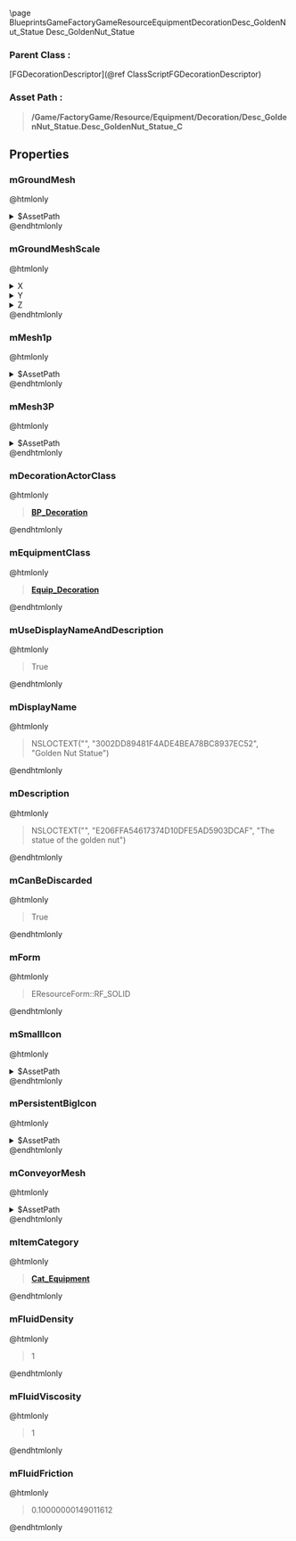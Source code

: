 \page BlueprintsGameFactoryGameResourceEquipmentDecorationDesc_GoldenNut_Statue Desc_GoldenNut_Statue
### Parent Class :
[FGDecorationDescriptor](@ref ClassScriptFGDecorationDescriptor)
### Asset Path :
<b><blockquote>/Game/FactoryGame/Resource/Equipment/Decoration/Desc_GoldenNut_Statue.Desc_GoldenNut_Statue_C</blockquote></b>
## Properties

### mGroundMesh
@htmlonly
<details>
 <summary>$AssetPath</summary>
<b><a href="_blueprints_game_factory_game_buildable_building_decor_statues_s_m__nut__statue.html"><blockquote>SM_Nut_Statue</blockquote></a></b>
</details>
@endhtmlonly

### mGroundMeshScale
@htmlonly
<details>
 <summary>X</summary>
<blockquote>4</blockquote>
</details>
<details>
 <summary>Y</summary>
<blockquote>4</blockquote>
</details>
<details>
 <summary>Z</summary>
<blockquote>4</blockquote>
</details>
@endhtmlonly

### mMesh1p
@htmlonly
<details>
 <summary>$AssetPath</summary>
<b><a href="_blueprints_game_factory_game_buildable_building_decor_statues_s_m__nut__statue.html"><blockquote>SM_Nut_Statue</blockquote></a></b>
</details>
@endhtmlonly

### mMesh3P
@htmlonly
<details>
 <summary>$AssetPath</summary>
<b><a href="_blueprints_game_factory_game_buildable_building_decor_statues_s_m__nut__statue.html"><blockquote>SM_Nut_Statue</blockquote></a></b>
</details>
@endhtmlonly

### mDecorationActorClass
@htmlonly
<b><a href="_blueprints_game_factory_game_equipment_decoration_b_p__decoration.html"><blockquote>BP_Decoration</blockquote></a></b>
@endhtmlonly

### mEquipmentClass
@htmlonly
<b><a href="_blueprints_game_factory_game_equipment_decoration_equip__decoration.html"><blockquote>Equip_Decoration</blockquote></a></b>
@endhtmlonly

### mUseDisplayNameAndDescription
@htmlonly
<blockquote>True</blockquote>
@endhtmlonly

### mDisplayName
@htmlonly
<blockquote>NSLOCTEXT("", "3002DD89481F4ADE4BEA78BC8937EC52", "Golden Nut Statue")</blockquote>
@endhtmlonly

### mDescription
@htmlonly
<blockquote>NSLOCTEXT("", "E206FFA54617374D10DFE5AD5903DCAF", "The statue of the golden nut")</blockquote>
@endhtmlonly

### mCanBeDiscarded
@htmlonly
<blockquote>True</blockquote>
@endhtmlonly

### mForm
@htmlonly
<blockquote>EResourceForm::RF_SOLID</blockquote>
@endhtmlonly

### mSmallIcon
@htmlonly
<details>
 <summary>$AssetPath</summary>
<b><a href="_blueprints_game_factory_game_buildable_building_decor_statues_u_i_award__statue__nut_64.html"><blockquote>Award_Statue_Nut_64</blockquote></a></b>
</details>
@endhtmlonly

### mPersistentBigIcon
@htmlonly
<details>
 <summary>$AssetPath</summary>
<b><a href="_blueprints_game_factory_game_buildable_building_decor_statues_u_i_award__statue__nut_256.html"><blockquote>Award_Statue_Nut_256</blockquote></a></b>
</details>
@endhtmlonly

### mConveyorMesh
@htmlonly
<details>
 <summary>$AssetPath</summary>
<b><a href="_blueprints_game_factory_game_buildable_building_decor_statues_s_m__nut__statue.html"><blockquote>SM_Nut_Statue</blockquote></a></b>
</details>
@endhtmlonly

### mItemCategory
@htmlonly
<b><a href="_blueprints_game_factory_game_resource_item_categories_cat__equipment.html"><blockquote>Cat_Equipment</blockquote></a></b>
@endhtmlonly

### mFluidDensity
@htmlonly
<blockquote>1</blockquote>
@endhtmlonly

### mFluidViscosity
@htmlonly
<blockquote>1</blockquote>
@endhtmlonly

### mFluidFriction
@htmlonly
<blockquote>0.10000000149011612</blockquote>
@endhtmlonly


